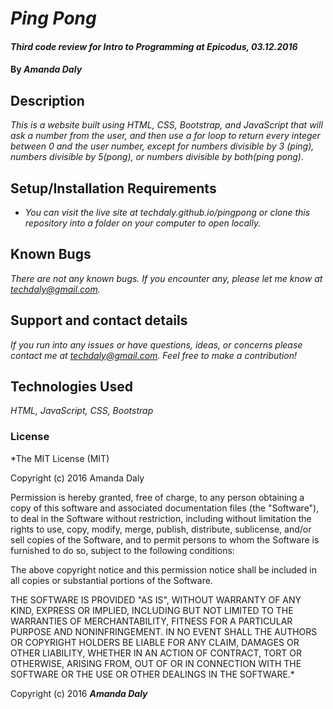 # _Ping Pong_

#### _Third code review for Intro to Programming at Epicodus, 03.12.2016_

#### By _**Amanda Daly**_

## Description

_This is a website built using HTML, CSS, Bootstrap, and JavaScript that will ask a number from the user, and then use a for loop to return every integer between 0 and the user number, except for numbers divisible by 3 (ping), numbers divisible by 5(pong), or numbers divisible by both(ping pong)._

## Setup/Installation Requirements

* _You can visit the live site at techdaly.github.io/pingpong or clone this repository into a folder on your computer to open locally._


## Known Bugs

_There are not any known bugs. If you encounter any, please let me know at techdaly@gmail.com._

## Support and contact details

_If you run into any issues or have questions, ideas, or concerns please contact me at techdaly@gmail.com. Feel free to make a contribution!_

## Technologies Used

_HTML, JavaScript, CSS, Bootstrap_


### License

*The MIT License (MIT)

Copyright (c) 2016 Amanda Daly

Permission is hereby granted, free of charge, to any person obtaining a copy
of this software and associated documentation files (the "Software"), to deal
in the Software without restriction, including without limitation the rights
to use, copy, modify, merge, publish, distribute, sublicense, and/or sell
copies of the Software, and to permit persons to whom the Software is
furnished to do so, subject to the following conditions:

The above copyright notice and this permission notice shall be included in all
copies or substantial portions of the Software.

THE SOFTWARE IS PROVIDED "AS IS", WITHOUT WARRANTY OF ANY KIND, EXPRESS OR
IMPLIED, INCLUDING BUT NOT LIMITED TO THE WARRANTIES OF MERCHANTABILITY,
FITNESS FOR A PARTICULAR PURPOSE AND NONINFRINGEMENT. IN NO EVENT SHALL THE
AUTHORS OR COPYRIGHT HOLDERS BE LIABLE FOR ANY CLAIM, DAMAGES OR OTHER
LIABILITY, WHETHER IN AN ACTION OF CONTRACT, TORT OR OTHERWISE, ARISING FROM,
OUT OF OR IN CONNECTION WITH THE SOFTWARE OR THE USE OR OTHER DEALINGS IN THE
SOFTWARE.*

Copyright (c) 2016 **_Amanda Daly_**
